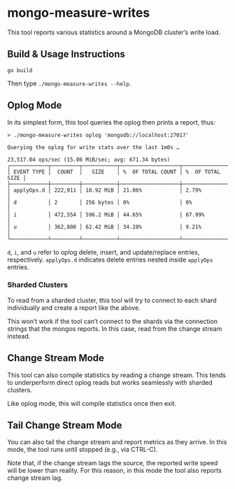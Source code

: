 # mongo-measure-writes

This tool reports various statistics around a MongoDB cluster’s write load.

## Build & Usage Instructions
```
go build
```
Then type `./mongo-measure-writes --help`.

## Oplog Mode

In its simplest form, this tool queries the oplog then prints a report, thus:
```
> ./mongo-measure-writes oplog 'mongodb://localhost:27017'

Querying the oplog for write stats over the last 1m0s …

23,517.04 ops/sec (15.06 MiB/sec; avg: 671.34 bytes)
┌────────────┬─────────┬───────────┬───────────────────┬──────────────────┐
│ EVENT TYPE │  COUNT  │   SIZE    │ %  OF TOTAL COUNT │ %  OF TOTAL SIZE │
├────────────┼─────────┼───────────┼───────────────────┼──────────────────┤
│ applyOps.d │ 222,911 │ 18.92 MiB │ 21.06%            │ 2.79%            │
│ d          │ 2       │ 256 bytes │ 0%                │ 0%               │
│ i          │ 472,554 │ 596.2 MiB │ 44.65%            │ 87.99%           │
│ u          │ 362,800 │ 62.42 MiB │ 34.28%            │ 9.21%            │
└────────────┴─────────┴───────────┴───────────────────┴──────────────────┘
```
`d`, `i`, and `u` refer to oplog delete, insert, and update/replace entries,
respectively. `applyOps.d` indicates delete entries nested inside `applyOps`
entries.

### Sharded Clusters

To read from a sharded cluster, this tool will try to connect to each
shard individually and create a report like the above.

This won’t work if the tool can’t connect to the shards via the connection
strings that the mongos reports. In this case, read from the change stream
instead.

## Change Stream Mode

This tool can also compile statistics by reading a change stream. This
tends to underperform direct oplog reads but works seamlessly with sharded
clusters.

Like oplog mode, this will compile statistics once then exit.

## Tail Change Stream Mode

You can also tail the change stream and report metrics as they arrive.
In this mode, the tool runs until stopped (e.g., via CTRL-C).

Note that, if the change stream lags the source, the reported write speed
will be lower than reality. For this reason, in this mode the tool also
reports change stream lag.
